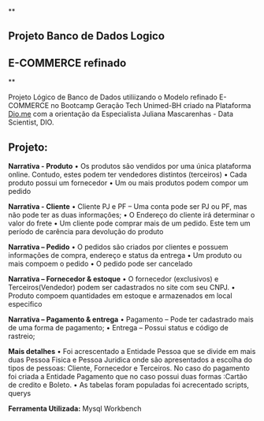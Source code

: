 **

## Projeto Banco de Dados Logico 
## E-COMMERCE refinado

**

Projeto Lógico de Banco de Dados utiliizando o Modelo refinado E-COMMERCE
no Bootcamp Geração Tech Unimed-BH criado na Plataforma [Dio.me](https://www.dio.me/) com a orientação da Especialista Juliana Mascarenhas - Data Scientist, DIO.

## Projeto:
**Narrativa - Produto**
• Os produtos são vendidos por uma única plataforma online. 
Contudo, estes podem ter vendedores distintos (terceiros)
• Cada produto possui um fornecedor
• Um ou mais produtos podem compor um pedido

**Narrativa - Cliente**
 • Cliente PJ e PF – Uma conta pode ser PJ ou PF, mas não pode ter as duas informações; 
• O Endereço do cliente irá determinar o valor do frete
• Um cliente pode comprar mais de um pedido. Este tem um período
de carência para devolução do produto

**Narrativa – Pedido**
• O pedidos são criados por clientes e possuem informações de 
compra, endereço e status da entrega
• Um produto ou mais compoem o pedido
• O pedido pode ser cancelado

**Narrativa – Fornecedor & estoque**
• O fornecedor (exclusivos) e Terceiros(Vendedor) podem ser cadastrados no site com seu CNPJ. 
• Produto compoem quantidades em estoque e armazenados em local especifico

**Narrativa – Pagamento & entrega**
• Pagamento – Pode ter cadastrado mais de uma forma de pagamento;
• Entrega – Possui status e código de rastreio;

 **Mais detalhes** 
• Foi acrescentado a Entidade Pessoa que se divide em mais duas Pessoa Fisica e Pessoa Juridica onde são apresentados a escolha do tipos de pessoas:
Cliente, Fornecedor e Terceiros.  No caso do pagamento foi criada a Entidade Pagamento que no caso possui duas formas :Cartão de credito e Boleto.
• As tabelas foram populadas foi acrecentado scripts, querys

**Ferramenta Utilizada:**
   Mysql Workbench

